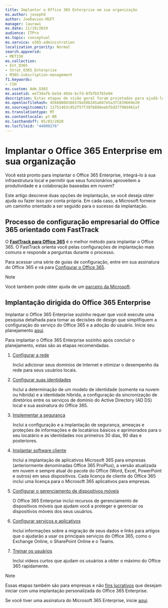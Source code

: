 ```yaml
---
title: Implantar o Office 365 Enterprise em sua organização
ms.author: josephd
author: JoeDavies-MSFT
manager: laurawi
ms.date: 11/19/2019
audience: ITPro
ms.topic: conceptual
ms.service: o365-administration
localization_priority: Normal
search.appverid:
- MET150
ms.collection:
- Ent_O365
- Strat_O365_Enterprise
- M365-subscription-management
f1.keywords:
- CSH
ms.custom: Adm_O365
ms.assetid: ee73dafb-be54-492e-bcfd-0fbfb5f65e94
description: Estas etapas de visão geral foram projetadas para ajudá-lo a configurar sua rede, criar suas identidades, implantar o Microsoft 365 aplicativos para empresas, migrar seus dados e ajudar as pessoas de sua organização a começar a usar o Office 365.
ms.openlocfilehash: 456b080d166578a50b345a047e5a37c839b69e20
ms.sourcegitcommit: 11751463c952f57f397b886eebfbd37790d461af
ms.translationtype: MT
ms.contentlocale: pt-BR
ms.lasthandoff: 05/03/2020
ms.locfileid: "44009276"
---
```

# <a name="deploy-office-365-enterprise-for-your-organization"></a>Implantar o Office 365 Enterprise em sua organização

Você está pronto para implantar o Office 365 Enterprise, integrá-lo à sua infraestrutura local e permitir que seus funcionários aproveitem a produtividade e a colaboração baseadas em nuvem?

Este artigo descreve duas opções de implantação, se você deseja obter ajuda ou fazer isso por conta própria. Em cada caso, a Microsoft fornece um caminho orientado a ser seguido para o sucesso da implantação.

## <a name="guided-office-365-enterprise-setup-process-with-fasttrack"></a>Processo de configuração empresarial do Office 365 orientado com FastTrack

O **[FastTrack para Office 365](https://docs.microsoft.com/fasttrack/O365-fasttrack-benefit-for-office-365)** é o melhor método para implantar o Office 365. O FastTrack orienta você pelas configurações de implantação mais comuns e responde a perguntas durante o processo. 

Para acessar uma série de guias de configuração, entre em sua assinatura do Office 365 e vá para [Configurar o Office 365](https://aka.ms/o365fasttrack).

>[!Note]
>Você também pode obter ajuda de um [parceiro da Microsoft](https://www.microsoft.com/solution-providers/home).
>

## <a name="do-it-yourself-guided-deployment-of-office-365-enterprise"></a>Implantação dirigida do Office 365 Enterprise

Implantar o Office 365 Enterprise sozinho requer que você execute uma pesquisa detalhada para tomar as decisões de design que simplifiquem a configuração do serviço do Office 365 e a adoção do usuário. Inicie seu planejamento [aqui](get-your-organization-ready-for-office-365.md).

Para implantar o Office 365 Enterprise sozinho após concluir o planejamento, estas são as etapas recomendadas.

1. [Configurar a rede](set-up-network-for-office-365.md)

   Inclui adicionar seus domínios de Internet e otimizar o desempenho da rede para seus usuários locais.
 
2. [Configurar suas identidades](protect-your-global-administrator-accounts.md)

   Inclui a determinação de um modelo de identidade (somente na nuvem ou híbrida) e a identidade híbrida, a configuração da sincronização de diretórios entre os serviços de domínio do Active Directory (AD DS) local e sua assinatura do Office 365.

3. [Implementar a segurança](https://docs.microsoft.com/office365/securitycompliance/security-roadmap)

   Inclui a configuração e a implantação de segurança, ameaças e proteções de informações e de locatários básicos e aprimorados para o seu locatário e as identidades nos primeiros 30 dias, 90 dias e posteriores.
 
4. [Implantar software cliente](https://docs.microsoft.com/DeployOffice/deployment-guide-microsoft-365-apps)

   Inclui a implantação de aplicativos Microsoft 365 para empresas (anteriormente denominadas Office 365 ProPlus), a versão atualizada em nuvem e sempre atual do pacote do Office (Word, Excel, PowerPoint e outros) em seus dispositivos. Cada licença de cliente do Office 365 inclui uma licença para o Microsoft 365 aplicativos para empresas.
 
5. [Configurar o gerenciamento de dispositivos móveis](https://support.office.com/article/set-up-mobile-device-management-mdm-in-office-365-dd892318-bc44-4eb1-af00-9db5430be3cd)

   O Office 365 Enterprise inclui recursos de gerenciamento de dispositivos móveis que ajudam você a proteger e gerenciar os dispositivos móveis dos seus usuários.
 
6. [Configurar serviços e aplicativos](configure-services-and-applications.md)

   Inclui informações sobre a migração de seus dados e links para artigos que o ajudarão a usar os principais serviços do Office 365, como o Exchange Online, o SharePoint Online e o Teams.
 
7. [Treinar os usuários](https://docs.microsoft.com/office365/admin/admin-overview/get-started-with-office-365#training-resources-for-your-users)

   Inclui vídeos curtos que ajudam os usuários a obter o máximo do Office 365 rapidamente.
 

>[!Note]
>Essas etapas também são para empresas e não [fins lucrativos](https://go.microsoft.com/fwlink/?LinkId=627221) que desejam iniciar com uma implantação personalizada do Office 365 Enterprise. 
>

Se você tiver uma assinatura do Microsoft 365 Enterprise, inicie [aqui](https://docs.microsoft.com/microsoft-365/enterprise/deploy-microsoft-365-enterprise).
